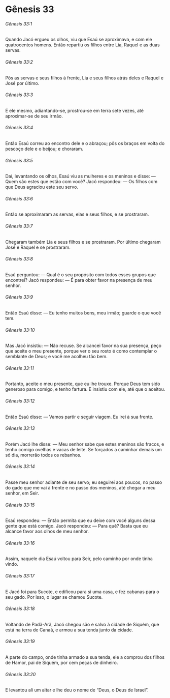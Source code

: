 # Gênesis 33

###### Gênesis 33:1

Quando Jacó ergueu os olhos, viu que Esaú se aproximava, e com ele quatrocentos homens. Então repartiu os filhos entre Lia, Raquel e as duas servas.

###### Gênesis 33:2

Pôs as servas e seus filhos à frente, Lia e seus filhos atrás deles e Raquel e José por último.

###### Gênesis 33:3

E ele mesmo, adiantando-se, prostrou-se em terra sete vezes, até aproximar-se de seu irmão.

###### Gênesis 33:4

Então Esaú correu ao encontro dele e o abraçou; pôs os braços em volta do pescoço dele e o beijou; e choraram.

###### Gênesis 33:5

Daí, levantando os olhos, Esaú viu as mulheres e os meninos e disse: — Quem são estes que estão com você? Jacó respondeu: — Os filhos com que Deus agraciou este seu servo.

###### Gênesis 33:6

Então se aproximaram as servas, elas e seus filhos, e se prostraram.

###### Gênesis 33:7

Chegaram também Lia e seus filhos e se prostraram. Por último chegaram José e Raquel e se prostraram.

###### Gênesis 33:8

Esaú perguntou: — Qual é o seu propósito com todos esses grupos que encontrei? Jacó respondeu: — É para obter favor na presença de meu senhor.

###### Gênesis 33:9

Então Esaú disse: — Eu tenho muitos bens, meu irmão; guarde o que você tem.

###### Gênesis 33:10

Mas Jacó insistiu: — Não recuse. Se alcancei favor na sua presença, peço que aceite o meu presente, porque ver o seu rosto é como contemplar o semblante de Deus; e você me acolheu tão bem.

###### Gênesis 33:11

Portanto, aceite o meu presente, que eu lhe trouxe. Porque Deus tem sido generoso para comigo, e tenho fartura. E insistiu com ele, até que o aceitou.

###### Gênesis 33:12

Então Esaú disse: — Vamos partir e seguir viagem. Eu irei à sua frente.

###### Gênesis 33:13

Porém Jacó lhe disse: — Meu senhor sabe que estes meninos são fracos, e tenho comigo ovelhas e vacas de leite. Se forçados a caminhar demais um só dia, morrerão todos os rebanhos.

###### Gênesis 33:14

Passe meu senhor adiante de seu servo; eu seguirei aos poucos, no passo do gado que me vai à frente e no passo dos meninos, até chegar a meu senhor, em Seir.

###### Gênesis 33:15

Esaú respondeu: — Então permita que eu deixe com você alguns dessa gente que está comigo. Jacó respondeu: — Para quê? Basta que eu alcance favor aos olhos de meu senhor.

###### Gênesis 33:16

Assim, naquele dia Esaú voltou para Seir, pelo caminho por onde tinha vindo.

###### Gênesis 33:17

E Jacó foi para Sucote, e edificou para si uma casa, e fez cabanas para o seu gado. Por isso, o lugar se chamou Sucote.

###### Gênesis 33:18

Voltando de Padã-Arã, Jacó chegou são e salvo à cidade de Siquém, que está na terra de Canaã, e armou a sua tenda junto da cidade.

###### Gênesis 33:19

A parte do campo, onde tinha armado a sua tenda, ele a comprou dos filhos de Hamor, pai de Siquém, por cem peças de dinheiro.

###### Gênesis 33:20

E levantou ali um altar e lhe deu o nome de “Deus, o Deus de Israel”.

